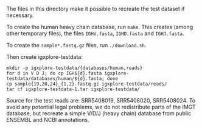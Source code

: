 The files in this directory make it possible to recreate the test dataset if necessary.

To create the human heavy chain database, run `make`.
This creates (among other temporary files), the files
`IGHV.fasta`, `IGHD.fasta` and `IGHJ.fasta`.

To create the `sample*.fastq.gz` files, run `./download.sh`.

Then create igxplore-testdata:

    mkdir -p igxplore-testdata/{databases/human,reads}
    for d in V D J; do cp IGH${d}.fasta igxplore-testdata/databases/human/${d}.fasta; done
    cp sample{19,20,24}_{1,2}.fastq.gz igxplore-testdata/reads/
    tar cf igxplore-testdata-1.tar igxplore-testdata/

Source for the test reads are: SRR5408019, SRR5408020, SRR5408024.
To avoid any potential legal problems, we do not redistribute parts of the
IMGT database, but recreate a simple V/D/J (heavy chain) database from
public ENSEMBL and NCBI annotations.
